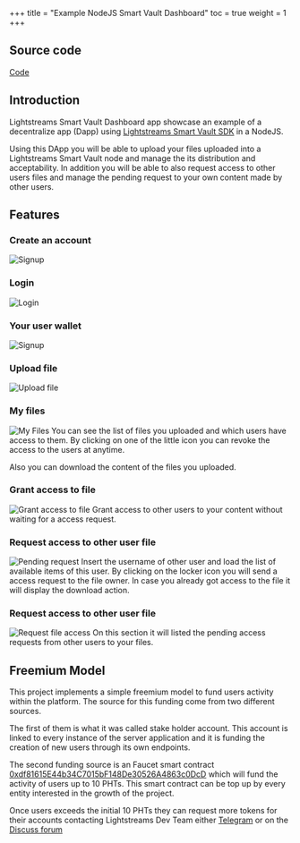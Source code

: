 +++
title = "Example NodeJS Smart Vault Dashboard"
toc = true
weight = 1
+++

## Source code

[Code](https://github.com/lightstreams-network/example-nodejs)

## Introduction

Lightstreams Smart Vault Dashboard app showcase an example of a decentralize app (Dapp)
using [Lightstreams Smart Vault SDK](https://docs.lightstreams.network/getting-started/quick-start/)
in a NodeJS.

Using this DApp you will be able to upload your files uploaded into a Lightstreams Smart Vault
node and manage the its distribution and acceptability. In addition you will be able
to also request access to other users files and manage the pending request to your own content made by
other users.

## Features

### Create an account

![Signup](/img/nodejs/signup.png?raw=true)

### Login

![Login](/img/nodejs/login.png?raw=true)

### Your user wallet

![Signup](/img/nodejs/wallet.png?raw=true)

### Upload file

![Upload file](/img/nodejs/upload_file.png?raw=true)

### My files

![My Files](/img/nodejs/my_files.png?raw=true)
You can see the list of files you uploaded and which users have access to them. By clicking
on one of the little icon you can revoke the access to the users at anytime.

Also you can download the content of the files you uploaded.

### Grant access to file
![Grant access to file](/img/nodejs/grant_access.png?raw=true)
Grant access to other users to your content without waiting for a access request.

### Request access to other user file
![Pending request](/img/nodejs/pending_requests.png?raw=true)
Insert the username of other user and load the list of available items of this user.
By clicking on the locker icon you will send a access request to the file owner. In case
you already got access to the file it will display the download action.

### Request access to other user file
![Request file access](/img/nodejs/request_file_access.png?raw=true)
On this section it will listed the pending access requests from other users to your files.


## Freemium Model

This project implements a simple freemium model to fund users activity within the
platform. The source for this funding come from two different sources.

The first of them is what it was called stake holder account. This account
 is linked to every instance of the server application and it is funding the creation
 of new users through its own endpoints.

 The second funding source is an Faucet smart contract [0xdf81615E44b34C7015bF148De30526A4863c0DcD](https://explorer.sirius.lightstreams.io/addr/0xdf81615e44b34c7015bf148de30526a4863c0dcd) which will fund
 the activity of users up to 10 PHTs. This smart contract can be top up by every entity
 interested in the growth of the project.

Once users exceeds the initial 10 PHTs they can request more tokens for their accounts contacting Lightstreams Dev Team
either [Telegram](https://t.me/LightstreamsDevelopers) or on the [Discuss forum](https://discuss.lightstreams.network/c/dev)







